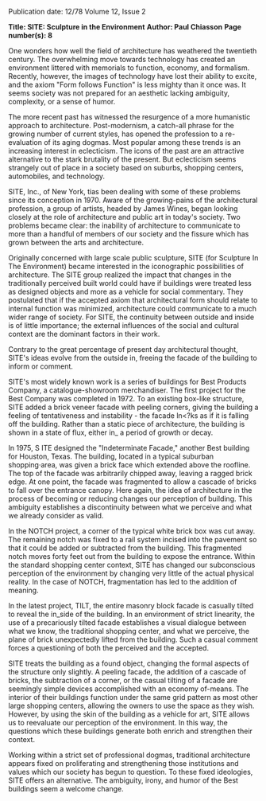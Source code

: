 Publication date: 12/78
Volume 12, Issue 2

**Title: SITE: Sculpture in the Environment**
**Author: Paul Chiasson**
**Page number(s): 8**

One wonders how well the field of architecture has weathered the twentieth century. The overwhelming move towards technology has created an environment littered with memorials to function, economy, and formalism. Recently, however, the images of technology have lost their ability to excite, and the axiom "Form follows Function" is less mighty than it once was. It seems society was not prepared for an aesthetic lacking ambiguity, complexity, or a sense of humor.


The more recent past has witnessed the resurgence of a more humanistic approach to architecture. Post-modernism, a catch-all phrase for the growing number of current styles, has opened the profession to a re-evaluation of its aging dogmas. Most popular among these trends is an increasing interest in eclecticism. The icons of the past are an attractive alternative to the stark brutality of the present. But eclecticism seems strangely out of place in a society based on suburbs, shopping centers, automobiles, and technology.


SITE, Inc., of New York, tias been dealing with some of these problems since its conception in 1970. Aware of the growing-pains of the architectural profession, a group of artists, headed by James Wines, began looking closely at the role of architecture and public art in today's society. Two problems became clear: the inability of architecture to communicate to more than a handful of members of our society and the fissure which has grown between the arts and architecture.


Originally concerned with large scale public sculpture, SITE (for Sculpture In The Environment) became interested in the iconographic possibilities of architecture. The SITE group realized the impact that changes in the traditionally perceived built world could have if buildings were treated less as designed objects and more as a vehicle for social commentary. They postulated that if the accepted axiom that architectural form should relate to internal function was minimized, architecture could communicate to a much wider range of society. For SITE, the continuity between outside and inside is of little importance; the external influences of the social and cultural context are the dominant factors in their work.


Contrary to the great percentage of present day architectural thought, SITE's ideas evolve from the outside in, freeing the facade of the building to inform or comment.


SITE's most widely known work is a series of buildings for Best Products Company, a catalogue-showroom merchandiser. The first project for the Best Company was completed in 1972. To an existing box-like structure, SITE added a brick veneer facade with peeling corners, giving the building a feeling of tentativeness and instability - the facade ln<?ks as if it is falling off the building. Rather than a static piece of architecture, the building is shown in a state of flux, either in_ a period of growth or decay.


In 1975, S ITE designed the "Indeterminate Facade," another Best building for Houston, Texas. The building, located in a typical suburban shopping·area, was given a brick face which extended above the roofline. The top of the facade was arbitrarily chipped away, leaving a ragged brick edge. At one point, the facade was fragmented to allow a cascade of bricks to fall over the entrance canopy. Here again, the idea of architecture in the process of becoming or reducing changes our perception of building. This ambiguity establishes a discontinuity between what we perceive and what we already consider as valid.


ln the NOTCH project, a corner of the typical white brick box was cut away. The remaining notch was fixed to a rail system incised into the pavement so that it could be added or subtracted from the building. This fragmented notch moves forty feet out from the building to expose the entrance. Within the standard shopping center context, SITE has changed our subconscious perception of the environment by changing very little of the actual physical reality. In the case of NOTCH, fragmentation has led to the addition of meaning.


In the latest project, TILT, the entire masonry block facade is casually tilted to reveal the in_side of the building. In an environment of strict linearity, the use of a precariously tilted facade establishes a visual dialogue between what we know, the traditional shopping center, and what we perceive, the plane of brick unexpectedly lifted from the building. Such a casual comment forces a questioning of both the perceived and the accepted.


SITE treats the building as a found object, changing the formal aspects of the structure only slightly. A peeling facade, the addition of a cascade of bricks, the subtraction of a corner, or the casual tilting of a facade are seemingly simple devices accomplished with an economy of-means. The interior of their buildings function under the same grid pattern as most other large shopping centers, allowing the owners to use the space as they wish. However, by using the skin of the building as a vehicle for art, SITE allows us to reevaluate our perception of the environment. In this way, the questions which these buildings generate both enrich and strengthen their context.


Working within a strict set of professional dogmas, traditional architecture appears fixed on proliferating and strengthening those institutions and values which our society has begun to question. To these fixed ideologies, SITE offers an alternative. The ambiguity, irony, and humor of the Best buildings seem a welcome change.